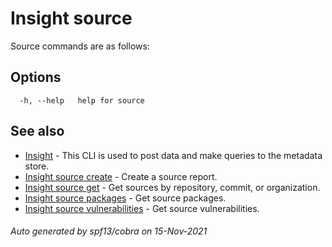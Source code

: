 # Insight source

Source commands are as follows:

## Options

```
  -h, --help   help for source
```

## See also

* [Insight](insight.md)	 - This CLI is used to post data and make queries to the metadata store.
* [Insight source create](insight_source_create.md)	 - Create a source report.
* [Insight source get](insight_source_get.md)	 - Get sources by repository, commit, or organization.
* [Insight source packages](insight_source_packages.md)	 - Get source packages.
* [Insight source vulnerabilities](insight_source_vulnerabilities.md)	 - Get source vulnerabilities.

###### Auto generated by spf13/cobra on 15-Nov-2021
